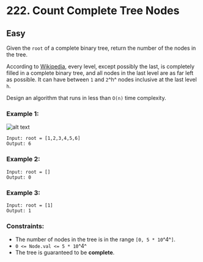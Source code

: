 # 222. Count Complete Tree Nodes


## Easy

Given the `root` of a complete binary tree, return the number of the nodes in the tree.

According to [Wikipedia](https://en.wikipedia.org/wiki/Binary_tree#Types_of_binary_trees), every level, except possibly the last, is completely filled in a complete binary tree, and all nodes in the last level are as far left as possible. It can have between `1` and `2`^h^ nodes inclusive at the last level `h`.

Design an algorithm that runs in less than `O(n)` time complexity.

### Example 1:
![alt text](https://assets.leetcode.com/uploads/2021/01/14/complete.jpg)
```console
Input: root = [1,2,3,4,5,6]
Output: 6
```

### Example 2:
```console
Input: root = []
Output: 0
```

### Example 3:
```console
Input: root = [1]
Output: 1
```

### Constraints:

- The number of nodes in the tree is in the range `[0, 5 * 10`^4^`]`.
- `0 <= Node.val <= 5 * 10`^4^
- The tree is guaranteed to be **complete**.